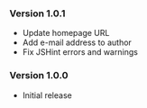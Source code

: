 ### Version 1.0.1
- Update homepage URL
- Add e-mail address to author
- Fix JSHint errors and warnings

### Version 1.0.0
- Initial release
